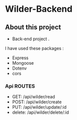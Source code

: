 # Wilder-Backend

## About this project

- Back-end project .

I have used these packages :

- Express
- Mongoose
- Dotenv
- cors

### Api ROUTES

- GET: /api/wilder/read
- POST: /api/wilder/create
- PUT: /api/wilder/update/:id
- delete: /api/wilder/delete/:id
